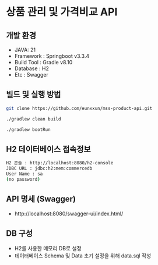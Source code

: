 # 상품 관리 및 가격비교 API

## 개발 환경

- JAVA: 21
- Framework : Springboot v3.3.4
- Build Tool : Gradle v8.10
- Database : H2
- Etc : Swagger

## 빌드 및 실행 방법
```bash
git clone https://github.com/eunxxun/mss-product-api.git
```
```bash
./gradlew clean build
```
```bash
./gradlew bootRun
```
## H2 데이터베이스 접속정보
```bash
H2 콘솔 : http://localhost:8080/h2-console
JDBC URL : jdbc:h2:mem:commercedb
User Name : sa
(no password)
```
## API 명세 (Swagger)
- http://localhost:8080/swagger-ui/index.html/

## DB 구성

- H2를 사용한 메모리 DB로 설정
- 데이터베이스 Schema 및 Data 초기 설정을 위해 data.sql 작성